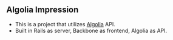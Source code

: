 [algolia]: https://www.algolia.com/

## Algolia Impression

* This is a project that utilizes [Algolia][algolia] API.
* Built in Rails as server, Backbone as frontend, Algolia as API.
